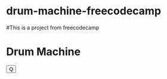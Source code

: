 # drum-machine-freecodecamp
#This is a project from freecodecamp
<script src="https://cdn.freecodecamp.org/testable-projects-fcc/v1/bundle.js"></script>

<!-- 

Hello Camper!

For now, the test suite only works in Chrome! Please read the README below in the JS Editor before beginning. Feel free to delete this message once you have read it. Good luck and Happy Coding! 

- The freeCodeCamp Team 

-->
<!doctype html>
<html lang="en">
 <head>
    <title>Drum Machine</title>
  </head>
<body>
    <div class="container" id="drum-machine">
      <h1 class="text-center">Drum Machine</h1>
      <div id="display"></div>
      <button class="drum-pad btn btn-block btn-primary" id="drum-0">
        Q
